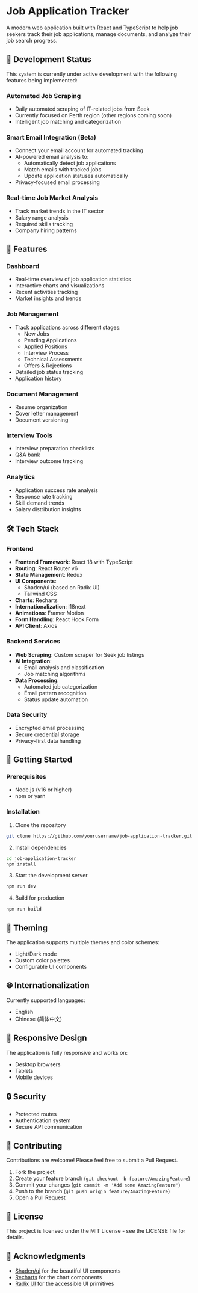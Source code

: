 # Job Application Tracker

A modern web application built with React and TypeScript to help job seekers track their job applications, manage documents, and analyze their job search progress.

## 🚧 Development Status

This system is currently under active development with the following features being implemented:

### Automated Job Scraping
- Daily automated scraping of IT-related jobs from Seek
- Currently focused on Perth region (other regions coming soon)
- Intelligent job matching and categorization

### Smart Email Integration (Beta)
- Connect your email account for automated tracking
- AI-powered email analysis to:
  - Automatically detect job applications
  - Match emails with tracked jobs
  - Update application statuses automatically
- Privacy-focused email processing

### Real-time Job Market Analysis
- Track market trends in the IT sector
- Salary range analysis
- Required skills tracking
- Company hiring patterns

## 🌟 Features

### Dashboard
- Real-time overview of job application statistics
- Interactive charts and visualizations
- Recent activities tracking
- Market insights and trends

### Job Management
- Track applications across different stages:
  - New Jobs
  - Pending Applications
  - Applied Positions
  - Interview Process
  - Technical Assessments
  - Offers & Rejections
- Detailed job status tracking
- Application history

### Document Management
- Resume organization
- Cover letter management
- Document versioning

### Interview Tools
- Interview preparation checklists
- Q&A bank
- Interview outcome tracking

### Analytics
- Application success rate analysis
- Response rate tracking
- Skill demand trends
- Salary distribution insights

## 🛠 Tech Stack

### Frontend
- **Frontend Framework**: React 18 with TypeScript
- **Routing**: React Router v6
- **State Management**: Redux
- **UI Components**:
  - Shadcn/ui (based on Radix UI)
  - Tailwind CSS
- **Charts**: Recharts
- **Internationalization**: i18next
- **Animations**: Framer Motion
- **Form Handling**: React Hook Form
- **API Client**: Axios

### Backend Services
- **Web Scraping**: Custom scraper for Seek job listings
- **AI Integration**:
  - Email analysis and classification
  - Job matching algorithms
- **Data Processing**:
  - Automated job categorization
  - Email pattern recognition
  - Status update automation

### Data Security
- Encrypted email processing
- Secure credential storage
- Privacy-first data handling

## 🚀 Getting Started

### Prerequisites
- Node.js (v16 or higher)
- npm or yarn

### Installation

1. Clone the repository
```bash
git clone https://github.com/yourusername/job-application-tracker.git
```

2. Install dependencies
```bash
cd job-application-tracker
npm install
```

3. Start the development server
```bash
npm run dev
```

4. Build for production
```bash
npm run build
```

## 🎨 Theming

The application supports multiple themes and color schemes:
- Light/Dark mode
- Custom color palettes
- Configurable UI components

## 🌐 Internationalization

Currently supported languages:
- English
- Chinese (简体中文)

## 📱 Responsive Design

The application is fully responsive and works on:
- Desktop browsers
- Tablets
- Mobile devices

## 🔒 Security

- Protected routes
- Authentication system
- Secure API communication

## 🤝 Contributing

Contributions are welcome! Please feel free to submit a Pull Request.

1. Fork the project
2. Create your feature branch (`git checkout -b feature/AmazingFeature`)
3. Commit your changes (`git commit -m 'Add some AmazingFeature'`)
4. Push to the branch (`git push origin feature/AmazingFeature`)
5. Open a Pull Request

## 📄 License

This project is licensed under the MIT License - see the LICENSE file for details.

## 🙏 Acknowledgments

- [Shadcn/ui](https://ui.shadcn.com/) for the beautiful UI components
- [Recharts](https://recharts.org/) for the chart components
- [Radix UI](https://www.radix-ui.com/) for the accessible UI primitives
